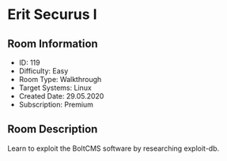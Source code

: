 ﻿# Erit Securus I

## Room Information
- ID: 119
- Difficulty: Easy
- Room Type: Walkthrough
- Target Systems: Linux
- Created Date: 29.05.2020
- Subscription: Premium

## Room Description
Learn to exploit the BoltCMS software by researching exploit-db.
